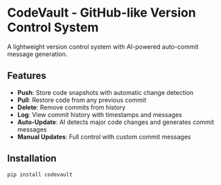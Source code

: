 # CodeVault - GitHub-like Version Control System
A lightweight version control system with AI-powered auto-commit message generation.

## Features
- **Push**: Store code snapshots with automatic change detection
- **Pull**: Restore code from any previous commit
- **Delete**: Remove commits from history
- **Log**: View commit history with timestamps and messages
- **Auto-Update**: AI detects major code changes and generates commit messages
- **Manual Updates**: Full control with custom commit messages

## Installation
```bash
pip install codevault